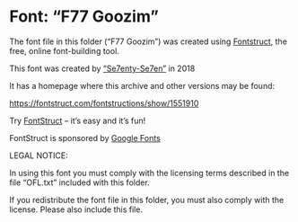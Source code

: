﻿# Font: “F77 Goozim”

The font file in this folder (“F77 Goozim”) was created using [Fontstruct](https://fontstruct.com), the free, online font-building tool.

This font was created by [“Se7enty-Se7en”](https://fontstruct.com/fontstructors/1520403/se7enty-se7en) in 2018

It has a homepage where this archive and other versions may be found: 

https://fontstruct.com/fontstructions/show/1551910


Try [FontStruct](https://fontstruct.com) – it’s easy and it’s fun!

FontStruct is sponsored by [Google Fonts](https://fonts.google.com)

LEGAL NOTICE:

In using this font you must comply with the licensing terms
described in the file “OFL.txt” included with this folder.

If you redistribute the font file in this folder, you must also
comply with the license.  Please also include this file.
